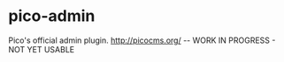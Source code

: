 # pico-admin
Pico's official admin plugin. http://picocms.org/ -- WORK IN PROGRESS - NOT YET USABLE
